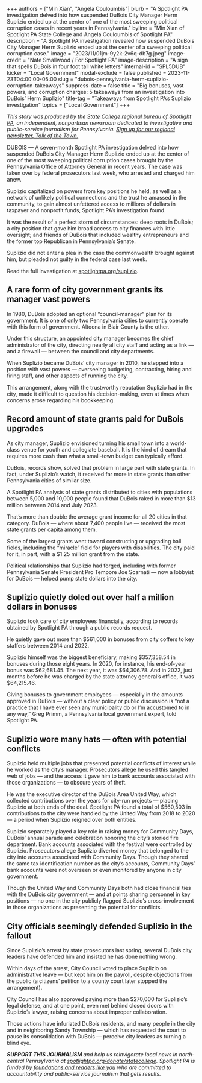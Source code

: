 +++
authors = ["Min Xian", "Angela Couloumbis"]
blurb = "A Spotlight PA investigation delved into how suspended DuBois City Manager Herm Suplizio ended up at the center of one of the most sweeping political corruption cases in recent years in Pennsylvania."
byline = "Min Xian of Spotlight PA State College and Angela Couloumbis of Spotlight PA"
description = "A Spotlight PA investigation revealed how suspended DuBois City Manager Herm Suplizio ended up at the center of a sweeping political corruption case."
image = "2023/11/01jm-9y2k-2v6q-db7g.jpeg"
image-credit = "Nate Smallwood / For Spotlight PA"
image-description = "A sign that spells DuBois in four foot tall white letters"
internal-id = "SPL5DUB"
kicker = "Local Government"
modal-exclude = false
published = 2023-11-23T04:00:00-05:00
slug = "dubois-pennsylvania-herm-suplizio-corruption-takeaways"
suppress-date = false
title = "Big bonuses, vast powers, and corruption charges: 5 takeaways from an investigation into DuBois’ Herm Suplizio"
title-tag = "Takeaways from Spotlight PA’s Suplizio investigation"
topics = ["Local Government"]
+++

<em>This story was produced by the </em><a href="https://www.spotlightpa.org/statecollege"><em>State College regional bureau of Spotlight PA</em></a><em>, an independent, nonpartisan newsroom dedicated to investigative and public-service journalism for Pennsylvania. </em><a href="https://www.spotlightpa.org/newsletters/talkofthetown"><em>Sign up for our regional newsletter, Talk of the Town.</em></a>

DUBOIS — A seven-month Spotlight PA investigation delved into how suspended DuBois City Manager Herm Suplizio ended up at the center of one of the most sweeping political corruption cases brought by the Pennsylvania Office of Attorney General in recent years. The case was taken over by federal prosecutors last week, who arrested and charged him anew.

Suplizio capitalized on powers from key positions he held, as well as a network of unlikely political connections and the trust he amassed in the community, to gain almost unfettered access to millions of dollars in taxpayer and nonprofit funds, Spotlight PA’s investigation found.

It was the result of a perfect storm of circumstances: deep roots in DuBois; a city position that gave him broad access to city finances with little oversight; and friends of DuBois that included wealthy entrepreneurs and the former top Republican in Pennsylvania’s Senate.

Suplizio did not enter a plea in the case the commonwealth brought against him, but pleaded not guilty in the federal case last week.

Read the full investigation at <a href="https://www.spotlightpa.org/suplizio">spotlightpa.org/suplizio</a>.

<script src="https://www.spotlightpa.org/embed.js" async></script><div data-spl-embed-version="1" data-spl-src="https://www.spotlightpa.org/embeds/newsletter/?cta=Sign%20up%20for%20our%20new%20regional%20newsletter%2C%20%3Cb%3ETalk%20of%20the%20Town%3C%2Fb%3E%2C%20and%20get%20all%20the%20news%20and%20notes%20from%20State%20College%20and%20north-central%20PA.&button=Sign%20Up%20Now&preselect=state_college&eyebrow=DON'T%20MISS%20A%20BEAT"></div>

## A rare form of city government grants its manager vast powers

In 1980, DuBois adopted an optional “council-manager” plan for its government. It is one of only two Pennsylvania cities to currently operate with this form of government. Altoona in Blair County is the other.

Under this structure, an appointed city manager becomes the chief administrator of the city, directing nearly all city staff and acting as a link — and a firewall — between the council and city departments.

When Suplizio became DuBois’ city manager in 2010, he stepped into a position with vast powers — overseeing budgeting, contracting, hiring and firing staff, and other aspects of running the city.

This arrangement, along with the trustworthy reputation Suplizio had in the city, made it difficult to question his decision-making, even at times when concerns arose regarding his bookkeeping.

## Record amount of state grants paid for DuBois upgrades

As city manager, Suplizio envisioned turning his small town into a world-class venue for youth and collegiate baseball. It is the kind of dream that requires more cash than what a small-town budget can typically afford.

DuBois, records show, solved that problem in large part with state grants. In fact, under Suplizio’s watch, it received far more in state grants than other Pennsylvania cities of similar size.

A Spotlight PA analysis of state grants distributed to cities with populations between 5,000 and 10,000 people found that DuBois raked in more than $13 million between 2014 and July 2023.

That’s more than double the average grant income for all 20 cities in that category. DuBois — where about 7,400 people live — received the most state grants per capita among them.

Some of the largest grants went toward constructing or upgrading ball fields, including the “miracle” field for players with disabilities. The city paid for it, in part, with a $1.25 million grant from the state.

Political relationships that Suplizio had forged, including with former Pennsylvania Senate President Pro Tempore Joe Scarnati — now a lobbyist for DuBois — helped pump state dollars into the city.

## Suplizio quietly doled out over half a million dollars in bonuses

Suplizio took care of city employees financially, according to records obtained by Spotlight PA through a public records request.

He quietly gave out more than $561,000 in bonuses from city coffers to key staffers between 2014 and 2022.

Suplizio himself was the biggest beneficiary, making $357,358.54 in bonuses during those eight years. In 2020, for instance, his end-of-year bonus was $62,681.45. The next year, it was $64,306.78. And in 2022, just months before he was charged by the state attorney general’s office, it was $64,215.46.

Giving bonuses to government employees — especially in the amounts approved in DuBois — without a clear policy or public discussion is “not a practice that I have ever seen any municipality do or I’m accustomed to in any way,” Greg Primm, a Pennsylvania local government expert, told Spotlight PA.

## Suplizio wore many hats — often with potential conflicts

Suplizio held multiple jobs that presented potential conflicts of interest while he worked as the city’s manager. Prosecutors allege he used this tangled web of jobs — and the access it gave him to bank accounts associated with those organizations — to obscure years of theft.

He was the executive director of the DuBois Area United Way, which collected contributions over the years for city-run projects — placing Suplizio at both ends of the deal. Spotlight PA found a total of $560,503 in contributions to the city were handled by the United Way from 2018 to 2020 — a period when Suplizio reigned over both entities.

Suplizio separately played a key role in raising money for Community Days, DuBois’ annual parade and celebration honoring the city’s storied fire department. Bank accounts associated with the festival were controlled by Suplizio. Prosecutors allege Suplizio diverted money that belonged to the city into accounts associated with Community Days. Though they shared the same tax identification number as the city’s accounts, Community Days’ bank accounts were not overseen or even monitored by anyone in city government.

Though the United Way and Community Days both had close financial ties with the DuBois city government — and at points sharing personnel in key positions — no one in the city publicly flagged Suplizio’s cross-involvement in those organizations as presenting the potential for conflicts.

<script src="https://www.spotlightpa.org/embed.js" async></script><div data-spl-embed-version="1" data-spl-src="https://www.spotlightpa.org/embeds/donate/"></div>

## City officials seemingly defended Suplizio in the fallout

Since Suplizio’s arrest by state prosecutors last spring, several DuBois city leaders have defended him and insisted he has done nothing wrong.

Within days of the arrest, City Council voted to place Suplizio on administrative leave — but kept him on the payroll, despite objections from the public (a citizens’ petition to a county court later stopped the arrangement).

City Council has also approved paying more than $270,000 for Suplizio’s legal defense, and at one point, even met behind closed doors with Suplizio’s lawyer, raising concerns about improper collaboration.

Those actions have infuriated DuBois residents, and many people in the city and in neighboring Sandy Township — which has requested the court to pause its consolidation with DuBois — perceive city leaders as turning a blind eye.

<strong><em>SUPPORT THIS JOURNALISM </em></strong><em>and help us reinvigorate local news in north-central Pennsylvania at </em><a href="https://www.spotlightpa.org/donate/statecollege"><em>spotlightpa.org/donate/statecollege</em></a><em>. Spotlight PA is funded by </em><a href="https://www.spotlightpa.org/support"><em>foundations and readers like you</em></a><em> who are committed to accountability and public-service journalism that gets results.</em>

